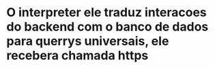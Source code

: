 # O interpreter ele traduz interacoes do backend com o banco de dados para querrys universais, ele recebera chamada https